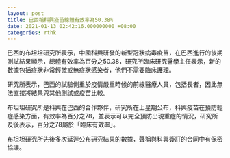 ```yaml
---
layout: post
title: 巴西稱科興疫苗總體有效率為50.38%
date: 2021-01-13 02:42:16.000000000 +08:00
categories: rthk
---
```


巴西的布坦坦研究所表示，中國科興研發的新型冠狀病毒疫苗，在巴西進行的後期測試結果顯示，總體有效率為百分之50.38，研究所臨床研究醫學主任表示，新的數據包括症狀非常輕微或無症狀感染者，他們不需要臨床護理。

研究所表示，巴西的試驗側重於疫情嚴重時候的前線醫療人員，包括長者，因此無法直接將結果與其他測試或疫苗比較。

布坦坦研究所是科興在巴西的合作夥伴，研究所在上星期公布，科興疫苗在預防輕症感染方面，有效率為百分之78，並表示可以完全預防出現重症的情況，研究所及後表示，百分之78屬於「臨床有效率」。

布坦坦研究所先後多次延遲公布研究結果的數據，聲稱與科興簽訂的合同中有保密協議。
